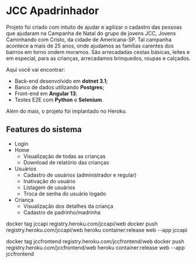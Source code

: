 # JCC Apadrinhador

Projeto foi criado com intuito de ajudar e agilizar o cadastro das pessoas que ajudaram
na Campanha de Natal do grupo de jovens JCC, Jovens Caminhando com Cristo, da cidade de Americana-SP.
Tal campanha acontece a mais de 25 anos, onde ajudamos as famílias carentes dos bairros em torno ondem moramos. 
São arrecadadas cestas básicas, leites e em especial, para as crianças, arrecadamos brinquedos, roupas e calçados.

Aqui você vai encontrar: 
* Back-end desenvolvido em **dotnet 3.1**;
* Banco de dados utilizando **Postgres**;
* Front-end em **Angular 13**;
* Testes E2E com **Python** e **Selenium**.

Além do mais, o projeto foi implantado no Heroku.

## Features do sistema
* Login
* Home
  * Visualização de todas as crianças
  * Download de relatório das crianças
* Usuários
  * Cadastro de usuários (administrador e regular)
  * Inativação do usuário
  * Listagem de usuários
  * Troca de senha do usuário logado
* Criança
  * Visualização dos detalhes da criança
  * Cadastro de padrinho/madrinha

docker tag jccapi registry.heroku.com/jccapi/web
docker push registry.heroku.com/jccapi/web
heroku container:release web --app jccapi

docker tag jccfrontend registry.heroku.com/jccfrontend/web
docker push registry.heroku.com/jccfrontend/web
heroku container:release web --app jccfrontend